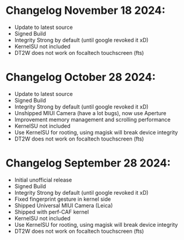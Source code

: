 # Changelog November 18 2024: 
- Update to latest source
- Signed Build
- Integrity Strong by default (until google revoked it xD)
- KernelSU not included
- DT2W does not work on focaltech touchscreen (fts)

# Changelog October 28 2024: 
- Update to latest source
- Signed Build
- Integrity Strong by default (until google revoked it xD)
- Unshipped MIUI Camera (have a lot bugs), now use Aperture
- Improvement memory management and scrolling performance
- KernelSU not included
- Use KernelSU for rooting, using magisk will break device integrity
- DT2W does not work on focaltech touchscreen (fts)

# Changelog September 28 2024: 
- Initial unofficial release
- Signed Build
- Integrity Strong by default (until google revoked it xD)
- Fixed fingerprint gesture in kernel side
- Shipped Universal MIUI Camera (Leica)
- Shipped with perf-CAF kernel
- KernelSU not included
- Use KernelSU for rooting, using magisk will break device integrity
- DT2W does not work on focaltech touchscreen (fts)
